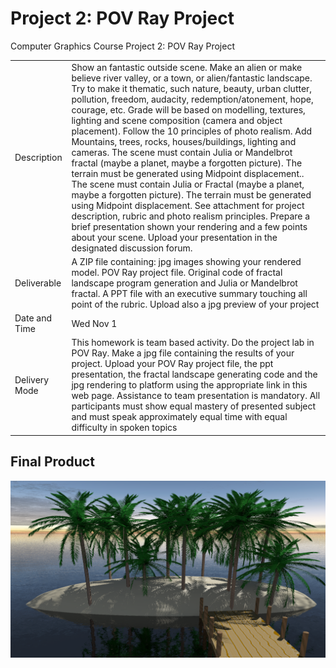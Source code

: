 # Project 2: POV Ray Project
Computer Graphics Course Project 2: POV Ray Project

| | |
| --- | --- |
| Description | Show an fantastic outside scene. Make an alien or make believe river valley, or a town, or alien/fantastic landscape. Try to make it thematic, such nature, beauty, urban clutter, pollution, freedom, audacity, redemption/atonement, hope, courage, etc. Grade will be based on modelling, textures, lighting and scene composition (camera and object placement). Follow the 10 principles of photo realism. Add Mountains, trees, rocks, houses/buildings, lighting and cameras. The scene must contain Julia or Mandelbrot fractal (maybe a planet, maybe a forgotten picture). The terrain must be generated using Midpoint displacement.. The scene must contain Julia or Fractal (maybe a planet, maybe a forgotten picture). The terrain must be generated using Midpoint displacement. See attachment for project description, rubric and photo realism principles. Prepare a brief presentation shown your rendering and a few points about your scene. Upload your presentation in the designated discussion forum. |
| Deliverable | A ZIP file containing:  jpg images showing your rendered model. POV Ray project file. Original code of fractal landscape program generation and Julia or Mandelbrot fractal. A PPT file with an executive summary touching all point of the rubric. Upload also a jpg preview of your project |
| Date and Time | Wed Nov 1 |
| Delivery Mode | This homework is team based activity. Do the project lab in POV Ray. Make a jpg file containing the results of your project. Upload your POV Ray project file, the ppt presentation, the fractal landscape generating code and the jpg rendering to platform using the appropriate link in this web page. Assistance to team presentation is mandatory. All participants must show equal mastery of presented subject and must speak approximately equal time with equal difficulty in spoken topics |

## Final Product
![Island](./Island.png)